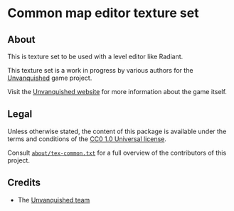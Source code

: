 Common map editor texture set
=============================


About
-----

This is texture set to be used with a level editor like Radiant.

This texture set is a work in progress by various authors for the [Unvanquished](https://unvanquished.net) game project.

Visit the [Unvanquished website](https://unvanquished.net/) for more information about the game itself.


Legal
-----

Unless otherwise stated, the content of this package is available under the terms and conditions of the [CC0 1.0 Universal license](https://creativecommons.org/publicdomain/zero/1.0/).

Consult [`about/tex-common.txt`](about/tex-common.txt) for a full overview of the contributors of this project.


Credits
-------

- The [Unvanquished team](https://unvanquished.net/?page_id=336)
